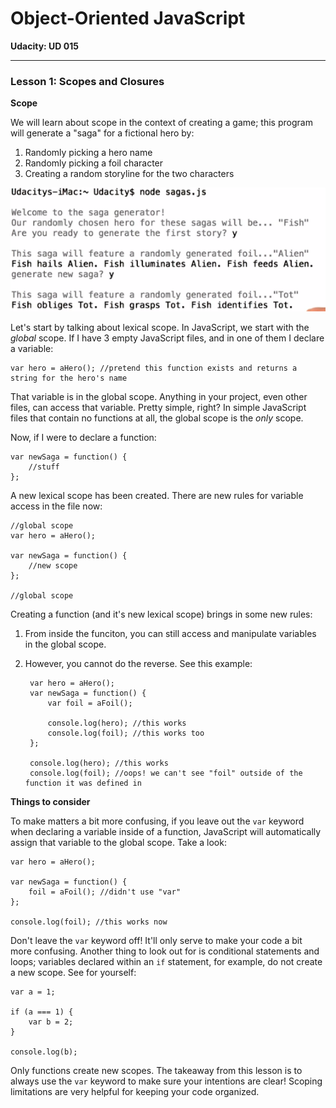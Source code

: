 # Object-Oriented JavaScript

**Udacity: UD 015**

---

### Lesson 1: Scopes and Closures

**Scope**

We will learn about scope in the context of creating a game; this program will generate a "saga" for a fictional hero by:

1. Randomly picking a hero name
2. Randomly picking a foil character
3. Creating a random storyline for the two characters

![saga](../img/saga.png)

Let's start by talking about lexical scope. In JavaScript, we start with the *global* scope. If I have 3 empty JavaScript files, and in one of them I declare a variable:

    var hero = aHero(); //pretend this function exists and returns a string for the hero's name

That variable is in the global scope. Anything in your project, even other files, can access that variable. Pretty simple, right? In simple JavaScript files that contain no functions at all, the global scope is the *only* scope.

Now, if I were to declare a function:

    var newSaga = function() {
        //stuff
    };

A new lexical scope has been created. There are new rules for variable access in the file now:

    //global scope
    var hero = aHero();
    
    var newSaga = function() {
        //new scope
    };
    
    //global scope
    
Creating a function (and it's new lexical scope) brings in some new rules:

1. From inside the funciton, you can still access and manipulate variables in the global scope.
2. However, you cannot do the reverse. See this example:

        var hero = aHero();
        var newSaga = function() {
            var foil = aFoil();
            
            console.log(hero); //this works
            console.log(foil); //this works too
        };
        
        console.log(hero); //this works
        console.log(foil); //oops! we can't see "foil" outside of the function it was defined in

**Things to consider**

To make matters a bit more confusing, if you leave out the `var` keyword when declaring a variable inside of a function, JavaScript will automatically assign that variable to the global scope. Take a look:

    var hero = aHero();
    
    var newSaga = function() {
        foil = aFoil(); //didn't use "var"
    };
    
    console.log(foil); //this works now
    
Don't leave the `var` keyword off! It'll only serve to make your code a bit more confusing. Another thing to look out for is conditional statements and loops; variables declared within an `if` statement, for example, do not create a new scope. See for yourself:

    var a = 1;
    
    if (a === 1) {
        var b = 2;
    }
    
    console.log(b);
    
Only functions create new scopes. The takeaway from this lesson is to always use the `var` keyword to make sure your intentions are clear! Scoping limitations are very helpful for keeping your code organized.